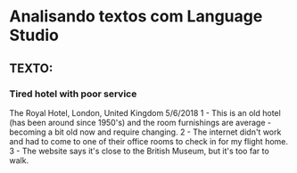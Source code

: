 # Analisando textos com Language Studio

## TEXTO:

### Tired hotel with poor service
 The Royal Hotel, London, United Kingdom
 5/6/2018
 1 - This is an old hotel (has been around since 1950's) and the room furnishings are average - becoming a bit old now and require changing.
 2 - The internet didn't work and had to come to one of their office rooms to check in for my flight home. 
 3 - The website says it's close to the British Museum, but it's too far to walk.
